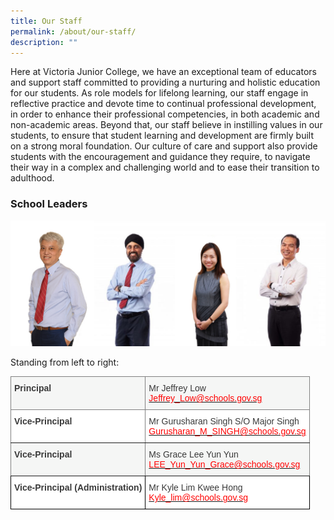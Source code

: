 ```yaml
---
title: Our Staff
permalink: /about/our-staff/
description: ""
---
```



Here at Victoria Junior College, we have an exceptional team of educators and support staff committed to providing a nurturing and holistic education for our students. As role models for lifelong learning, our staff engage in reflective practice and devote time to continual professional development, in order to enhance their professional competencies, in both academic and non-academic areas. Beyond that, our staff believe in instilling values in our students, to ensure that student learning and development are firmly built on a strong moral foundation. Our culture of care and support also provide students with the encouragement and guidance they require, to navigate their way in a complex and challenging world and to ease their transition to adulthood.

### School Leaders

![](/images/2022_P_VP-1024x410-1.jpg)

Standing from left to right:

<style type="text/css">
.tg  {border-collapse:collapse;border-spacing:0;}
.tg td{border-color:black;border-style:solid;border-width:1px;font-family:Arial, sans-serif;font-size:14px;
  overflow:hidden;padding:10px 5px;word-break:normal;}
.tg th{border-color:black;border-style:solid;border-width:1px;font-family:Arial, sans-serif;font-size:14px;
  font-weight:normal;overflow:hidden;padding:10px 5px;word-break:normal;}
.tg .tg-nxzy{background-color:#F5F6F5;border-color:inherit;color:#3A3A3A;font-weight:bold;text-align:left;vertical-align:top}
.tg .tg-efrg{background-color:#FFF;border-color:inherit;color:#3A3A3A;font-weight:bold;text-align:left;vertical-align:top}
.tg .tg-dox4{background-color:#FFF;color:#3A3A3A;text-align:left;vertical-align:top}
.tg .tg-11zx{background-color:#FFF;border-color:inherit;color:#3A3A3A;text-align:left;vertical-align:top}
.tg .tg-jljn{background-color:#F5F6F5;border-color:inherit;color:#3A3A3A;text-align:left;vertical-align:top}
.tg .tg-c1uv{background-color:#FFF;color:#3A3A3A;font-weight:bold;text-align:left;vertical-align:top}
</style>
<table class="tg">
<thead>
  <tr>
    <th class="tg-nxzy"><span style="font-weight:bold;font-style:inherit">Principal</span></th>
    <th class="tg-jljn"><span style="font-weight:inherit;font-style:inherit">Mr Jeffrey Low</span><br><a href="mailto:Jeffrey_Low@schools.gov.sg"><span style="font-weight:inherit;font-style:inherit;text-decoration:none;color:#FF0202;background-color:transparent">Jeffrey_Low@schools.gov.sg</span></a></th>
  </tr>
</thead>
<tbody>
  <tr>
    <td class="tg-efrg"><span style="font-weight:bold;font-style:inherit">Vice-Principal</span></td>
    <td class="tg-11zx"><span style="font-weight:inherit;font-style:inherit">Mr Gurusharan Singh S/O Major Singh</span><br><a href="mailto:Gurusharan_M_SINGH@schools.gov.sg"><span style="font-weight:inherit;font-style:inherit;text-decoration:none;color:#FF0202;background-color:transparent">Gurusharan_M_SINGH@schools.gov.sg</span></a></td>
  </tr>
  <tr>
    <td class="tg-nxzy"><span style="font-weight:bold;font-style:inherit">Vice-Principal</span></td>
    <td class="tg-jljn"><span style="font-weight:inherit;font-style:inherit">Ms Grace Lee Yun Yun</span><br><a href="mailto:LEE_Yun_Yun_Grace@schools.gov.sg"><span style="font-weight:inherit;font-style:inherit;text-decoration:none;color:#FF0202;background-color:transparent">LEE_Yun_Yun_Grace@schools.gov.sg</span></a></td>
  </tr>
  <tr>
    <td class="tg-c1uv"><span style="font-weight:bold;font-style:inherit">Vice-Principal (Administration)</span></td>
    <td class="tg-dox4"><span style="font-weight:inherit;font-style:inherit">Mr Kyle Lim Kwee Hong</span><br><a href="mailto:kyle_lim@schools.gov.sg"><span style="font-weight:inherit;font-style:inherit;text-decoration:none;color:#FF0202;background-color:transparent">Kyle_lim@schools.gov.sg</span></a></td>
  </tr>
</tbody>
</table>